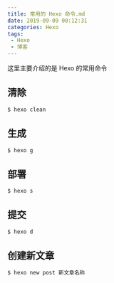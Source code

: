 ```yaml
---
title: 常用的 Hexo 命令.md
date: 2019-09-09 00:12:31
categories: Hexo
tags:
 - Hexo
 - 博客
---
```


这里主要介绍的是 Hexo 的常用命令
<!--more-->

## 清除

```bash
$ hexo clean
```

## 生成

```bash
$ hexo g
```

## 部署

```bash
$ hexo s
```

## 提交

```bash
$ hexo d
```

## 创建新文章

```bash
$ hexo new post 新文章名称
```

